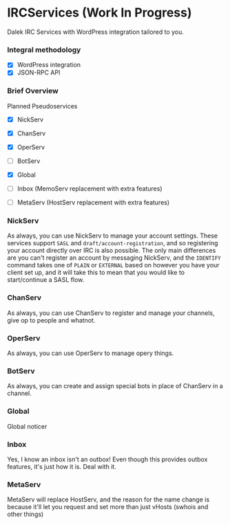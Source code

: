 # IRCServices (Work In Progress)
Dalek IRC Services with WordPress integration tailored to you.

### Integral methodology ###
- [x] WordPress integration
- [x] JSON-RPC API

### Brief Overview ###


Planned Pseudoservices

- [x] NickServ
- [x] ChanServ
- [x] OperServ
- [ ] BotServ
- [x] Global
- [ ] Inbox (MemoServ replacement with extra features)
- [ ] MetaServ (HostServ replacement with extra features)


### NickServ ###
As always, you can use NickServ to manage your account settings. These services support `SASL` and `draft/account-registration`, and so registering your account directly over IRC is also possible. The only main differences are you can't register an account by messaging NickServ, and the `IDENTIFY` command takes one of `PLAIN` or `EXTERNAL` based on however you have your client set up, and it will take this to mean that you would like to start/continue a SASL flow.

### ChanServ ###
As always, you can use ChanServ to register and manage your channels, give op to people and whatnot.

### OperServ ###
As always, you can use OperServ to manage opery things.

### BotServ ###
As always, you can create and assign special bots in place of ChanServ in a channel.

### Global ###
Global noticer

### Inbox ###
Yes, I know an inbox isn't an outbox! Even though this provides outbox features, it's just how it is. Deal with it.

### MetaServ ###
MetaServ will replace HostServ, and the reason for the name change is because it'll let you request and set more than just vHosts (swhois and other things)
